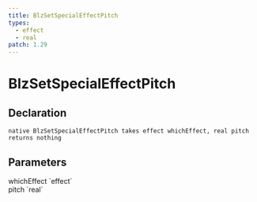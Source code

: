 ```yaml
---
title: BlzSetSpecialEffectPitch
types:
  - effect
  - real
patch: 1.29
---
```


# BlzSetSpecialEffectPitch

## Declaration

```
native BlzSetSpecialEffectPitch takes effect whichEffect, real pitch returns nothing
```

## Parameters
<dl>
  <dt>whichEffect `effect`</dt>
  <dd></dd>

  <dt>pitch `real`</dt>
  <dd></dd>
</dl>
